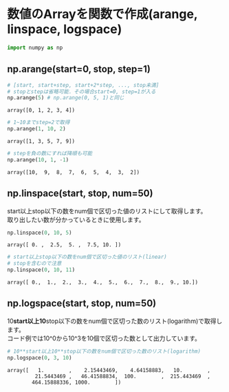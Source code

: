# 数値のArrayを関数で作成(arange, linspace, logspace)


```python
import numpy as np
```

## np.arange(start=0, stop, step=1)


```python
# [start, start+step, start+2*step, ..., stop未満]
# stopとstepは省略可能．その場合start=0, step=1が入る
np.arange(5) # np.arange(0, 5, 1)と同じ
```




    array([0, 1, 2, 3, 4])




```python
# 1~10までstep=2で取得
np.arange(1, 10, 2)
```




    array([1, 3, 5, 7, 9])




```python
# stepを負の数にすれば降順も可能
np.arange(10, 1, -1)
```




    array([10,  9,  8,  7,  6,  5,  4,  3,  2])



## np.linspace(start, stop, num=50)

start以上stop以下の数をnum個で区切った値のリストにして取得します。<br>取り出したい数が分かっているときに使用します。


```python
np.linspace(0, 10, 5)
```




    array([ 0. ,  2.5,  5. ,  7.5, 10. ])




```python
# start以上stop以下の数をnum個で区切った値のリスト(linear)
# stopを含むので注意
np.linspace(0, 10, 11)
```




    array([ 0.,  1.,  2.,  3.,  4.,  5.,  6.,  7.,  8.,  9., 10.])



## np.logspace(start, stop, num=50)

10**start以上10**stop以下の数をnum個で区切った数のリスト(logarithm)で取得します。<br>コード例では10^0から10^3を10個で区切った数として出力しています。


```python
# 10**start以上10**stop以下の数をnum個で区切った数のリスト(logarithm)
np.logspace(0, 3, 10)
```




    array([   1.        ,    2.15443469,    4.64158883,   10.        ,
             21.5443469 ,   46.41588834,  100.        ,  215.443469  ,
            464.15888336, 1000.        ])


